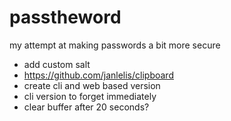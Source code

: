 passtheword
===========

my attempt at making passwords a bit more secure

- add custom salt
- https://github.com/janlelis/clipboard
- create cli and web based version
- cli version to forget immediately
- clear buffer after 20 seconds?
